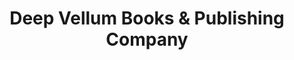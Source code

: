 ---
title: "Deep Vellum Books & Publishing Company"
url: /dallas/deep-vellum-books-and-publishing-company/
shop: books
---